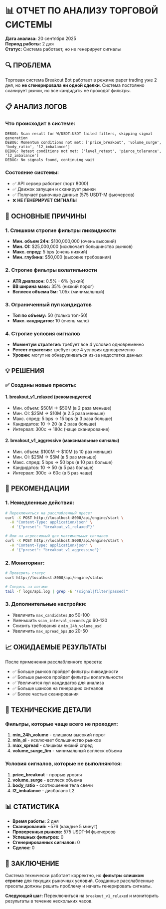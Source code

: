 # 📊 ОТЧЕТ ПО АНАЛИЗУ ТОРГОВОЙ СИСТЕМЫ

**Дата анализа:** 20 сентября 2025  
**Период работы:** 2 дня  
**Статус:** Система работает, но не генерирует сигналы

## 🔍 ПРОБЛЕМА

Торговая система Breakout Bot работает в режиме paper trading уже 2 дня, но **не сгенерировала ни одной сделки**. Система постоянно сканирует рынки, но все кандидаты не проходят фильтры.

## 📋 АНАЛИЗ ЛОГОВ

### Что происходит в системе:
```
DEBUG: Scan result for W/USDT:USDT failed filters, skipping signal generation
DEBUG: Momentum conditions not met: ['price_breakout', 'volume_surge', 'body_ratio', 'l2_imbalance']
DEBUG: Retest conditions not met: ['level_retest', 'pierce_tolerance', 'l2_imbalance']
DEBUG: No signals found, continuing wait
```

### Состояние системы:
- ✅ API сервер работает (порт 8000)
- ✅ Движок запущен и сканирует рынки
- ✅ Получает рыночные данные (575 USDT-M фьючерсов)
- ❌ **НЕ ГЕНЕРИРУЕТ СИГНАЛЫ**

## 🚨 ОСНОВНЫЕ ПРИЧИНЫ

### 1. **Слишком строгие фильтры ликвидности**
- **Мин. объем 24ч:** $100,000,000 (очень высокий)
- **Мин. OI:** $25,000,000 (исключает большинство рынков)
- **Макс. спред:** 5 bps (очень низкий)
- **Мин. глубина:** $50,000 (высокие требования)

### 2. **Строгие фильтры волатильности**
- **ATR диапазон:** 0.5% - 6% (узкий)
- **BB ширина макс:** 35% (низкий порог)
- **Всплеск объема 5м:** 1.05x (минимальный)

### 3. **Ограниченный пул кандидатов**
- **Топ по объему:** 50 (только топ-50)
- **Макс. кандидатов:** 10 (очень мало)

### 4. **Строгие условия сигналов**
- **Моментум стратегия:** требует все 4 условия одновременно
- **Ретест стратегия:** требует все 4 условия одновременно
- **Уровни:** могут не обнаруживаться из-за недостатка данных

## 💡 РЕШЕНИЯ

### ✅ Созданы новые пресеты:

#### 1. **breakout_v1_relaxed** (рекомендуется)
- Мин. объем: $50M → $50M (в 2 раза меньше)
- Мин. OI: $25M → $10M (в 2.5 раза меньше)
- Макс. спред: 5 bps → 15 bps (в 3 раза больше)
- Кандидатов: 10 → 20 (в 2 раза больше)
- Интервал: 300с → 180с (чаще сканирование)

#### 2. **breakout_v1_aggressive** (максимальные сигналы)
- Мин. объем: $100M → $10M (в 10 раз меньше)
- Мин. OI: $25M → $5M (в 5 раз меньше)
- Макс. спред: 5 bps → 50 bps (в 10 раз больше)
- Кандидатов: 10 → 50 (в 5 раз больше)
- Интервал: 300с → 60с (в 5 раз чаще)

## 🚀 РЕКОМЕНДАЦИИ

### 1. **Немедленные действия:**
```bash
# Переключиться на расслабленный пресет
curl -X POST http://localhost:8000/api/engine/start \
  -H "Content-Type: application/json" \
  -d '{"preset": "breakout_v1_relaxed"}'

# Или на агрессивный для максимальных сигналов
curl -X POST http://localhost:8000/api/engine/start \
  -H "Content-Type: application/json" \
  -d '{"preset": "breakout_v1_aggressive"}'
```

### 2. **Мониторинг:**
```bash
# Проверить статус
curl http://localhost:8000/api/engine/status

# Следить за логами
tail -f logs/api.log | grep -E "(signal|filter|passed)"
```

### 3. **Дополнительные настройки:**
- Увеличить `max_candidates` до 50-100
- Уменьшить `scan_interval_seconds` до 60-120
- Снизить требования к `min_24h_volume_usd`
- Увеличить `max_spread_bps` до 20-50

## 📈 ОЖИДАЕМЫЕ РЕЗУЛЬТАТЫ

После применения расслабленного пресета:
- ✅ Больше рынков пройдет фильтры ликвидности
- ✅ Больше рынков пройдет фильтры волатильности
- ✅ Увеличится пул кандидатов для анализа
- ✅ Больше шансов на генерацию сигналов
- ✅ Более частые сканирования

## 🔧 ТЕХНИЧЕСКИЕ ДЕТАЛИ

### Фильтры, которые чаще всего не проходят:
1. **min_24h_volume** - слишком высокий порог
2. **min_oi** - исключает большинство рынков
3. **max_spread** - слишком низкий спред
4. **volume_surge_5m** - минимальный всплеск объема

### Условия сигналов, которые не выполняются:
1. **price_breakout** - прорыв уровня
2. **volume_surge** - всплеск объема
3. **body_ratio** - соотношение тела свечи
4. **l2_imbalance** - дисбаланс L2

## 📊 СТАТИСТИКА

- **Время работы:** 2 дня
- **Сканирований:** ~576 (каждые 5 минут)
- **Проверенных рынков:** 575 USDT-M фьючерсов
- **Успешных фильтров:** 0
- **Сгенерированных сигналов:** 0
- **Сделок:** 0

## 🎯 ЗАКЛЮЧЕНИЕ

Система технически работает корректно, но **фильтры слишком строгие** для текущих рыночных условий. Созданные расслабленные пресеты должны решить проблему и начать генерировать сигналы.

**Следующий шаг:** Переключиться на `breakout_v1_relaxed` и мониторить результаты в течение нескольких часов.

